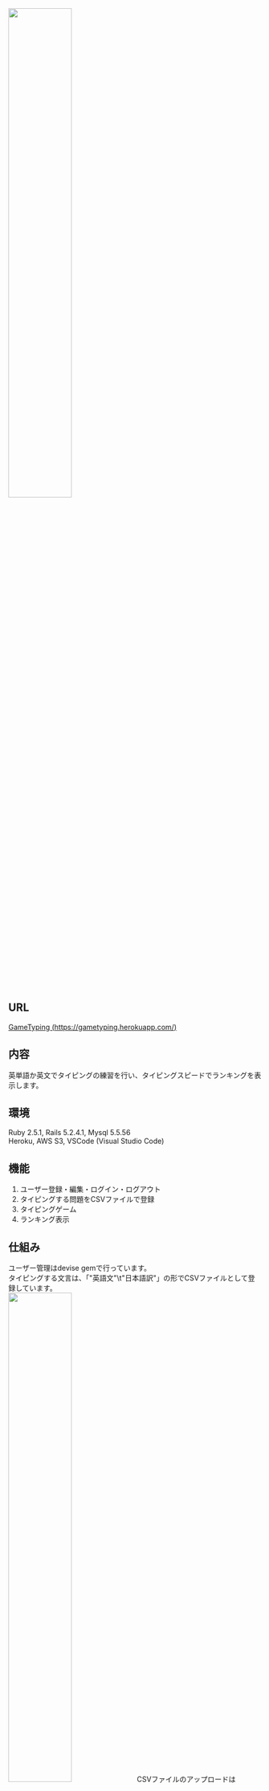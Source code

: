 <img src="https://user-images.githubusercontent.com/57985382/76777705-f1355080-67eb-11ea-9f5d-51a855d30b0b.png" width="50%">

## URL
[GameTyping (https://gametyping.herokuapp.com/)](https://gametyping.herokuapp.com/)

## 内容

英単語か英文でタイピングの練習を行い、タイピングスピードでランキングを表示します。

## 環境

Ruby 2.5.1, Rails 5.2.4.1, Mysql 5.5.56  
Heroku, AWS S3, VSCode (Visual Studio Code)

## 機能

1. ユーザー登録・編集・ログイン・ログアウト
1. タイピングする問題をCSVファイルで登録
1. タイピングゲーム
1. ランキング表示

## 仕組み

ユーザー管理はdevise gemで行っています。  
タイピングする文言は、「"英語文"\t"日本語訳"」の形でCSVファイルとして登録しています。  
<img src="https://user-images.githubusercontent.com/57985382/77425665-6b7e5a00-6e16-11ea-9d97-e102a48dc673.png" width="50%">
CSVファイルのアップロードはcarrierwave gemを使い、AWS S3に保存しています。  
CSVファイルのダウンロードはcarrierwave gemでURLを取得しダウンロード、Tempfileクラスに保存、Fileクラスで開き、CSVクラスで行列を読み込み、1行ずつ配列変数に代入しています。  
配列変数はjavascriptに渡して、javascriptでタイピングゲームを動かしています。  
javascriptはクライアントのキー押下で、CSVファイルのダウンロードリクエスト、制限時間の記録、問題文の表示、結果の表示を行っています。

## データベース構造

### usersテーブル

|Column|Type|Options|
|------|----|-------|
|nickname|string|null: false|
|email|string|null: true, unique:true|
|password|string|null: false|

### Association
- has_many :results
- has_many :qfiles

### qfilesテーブル

|Column|Type|Options|
|---|---|---|
|title|string|null: false|
|overview|text||
|src|string|null: false|
|category|integer|null: false|
|user_id|biginteger||

### Association
- belongs_to :user
- has_many :results

### resultsテーブル

|Column|Type|Options|
|------|----|-------|
|user_id|biginteger||
|qfile_id|biginteger||
|correct_cnt|integer|null: false|
|wrong_cnt|integer|null: false|
|elapsed_time|decimal|null: false|
|speed|decimal|null:false|

### Association

- belongs_to :user
- belongs_to :qfile

